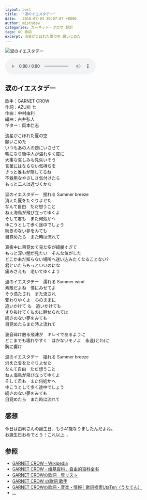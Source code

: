 ```yaml
---
layout: post
title:  "涙のイエスタデー"
date:   2018-07-04 20:07:07 +0800
author: mistydew
categories: ガーネット・クロウ 翻訳
tags: GC 歌詞
excerpt: 流星がこぼれた夏の空 願いこめた
---
```

![涙のイエスタデー](https://raw.githubusercontent.com/mistydew/gc/master/images/cover/single/Single_25th_%E6%B6%99%E3%81%AE%E3%82%A4%E3%82%A8%E3%82%B9%E3%82%BF%E3%83%87%E3%83%BC.jpg)

<audio controls>
  <source src="" type="audio/mpeg">
您的浏览器不支持 audio 元素。
</audio>

## 涙のイエスタデー

歌手：GARNET CROW<br>
作詞：AZUKI 七<br>
作曲：中村由利<br>
編曲：古井弘人<br>
ギター：岡本仁志

流星がこぼれた夏の空<br>
願いこめた<br>
いつもあの人の傍にいさせて<br>
朝になり街中人が溢れゆく度に<br>
大事な哀しみも見失いそう<br>
言葉にはならない気持ちを<br>
きっと誰もが隠してるね<br>
不器用なやさしさ気付けたら<br>
もっと二人は近づくかな

涙のイエスタデー　揺れる Summer breeze<br>
消えた夏をたぐりよせた<br>
なんて自由　ただ想うこと<br>
ねぇ海鳥が飛び立ってゆくよ<br>
そして君も　また何処かへ<br>
ゆこうとして歩く途中でしょう<br>
続きのない夢をみても<br>
目覚めたら　また時は流れて

真夜中に目覚めて見た空が綺麗すぎて<br>
もっと深い闇が見たい　そんな気がした<br>
どこか未だ知らない場所へ迷い込みたくなることない?<br>
君といたらもっといいのにな<br>
痛みさえも　老いてゆくよう

涙のイエスタデー　濡れる Summer wind<br>
素敵だよね　僕にみせてよ<br>
そう満たされ　また流され<br>
変わりゆくよ　心のままに<br>
追いかけて も　追いかけても<br>
すり抜けてくものに魅せられては<br>
続きのない夢をみても<br>
目覚めたらまた時よ流れて

波音砕け散る飛沫が　キレイであるように<br>
どこまでも壊れやすく　はかないモノよ　永遠(とわ)に<br>
胸に響け

涙のイエスタデー　揺れる Summer breeze<br>
消えた夏をたぐりよせた<br>
なんて自由　ただ想うこと<br>
ねぇ海鳥が飛び立ってゆくよ<br>
そして君も　また何処かへ<br>
ゆこうとして歩く途中でしょう<br>
続きのない夢をみても<br>
目覚めたら　また時は流れて

## 感想
今日は由利さんの誕生日、もう41歳なりましたんだよね。<br>
お誕生日おめでとう！これ以上…

## 参照
* [GARNET CROW - Wikipedia](https://ja.wikipedia.org/wiki/GARNET_CROW)
* [GARNET CROW - 维基百科，自由的百科全书](https://zh.wikipedia.org/wiki/GARNET_CROW)
* [GARNET CROWの歌詞一覧リスト](https://www.uta-net.com/artist/344)
* [GARNET CROW の歌詞 歌手](http://www.kasi-time.com/subcat-uta-167-1.html)
* [GARNET CROWの歌詞・音楽・情報 \| 歌詞検索UtaTen（うたてん）](https://utaten.com/artist/GARNET+CROW)
* [...](https://github.com/mistydew/gc)
